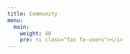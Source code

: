```yaml
---
title: Community
menu:
  main:
    weight: 40
    pre: <i class="fas fa-users"></i>
---
```


<!--add blocks of content here to add more sections to the community page -->
